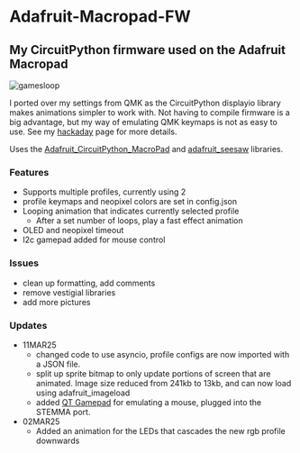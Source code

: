 # Adafruit-Macropad-FW
## My CircuitPython firmware used on the Adafruit Macropad
![gamesloop](https://github.com/user-attachments/assets/197278c6-db11-4f7f-87a4-4d8d55d6752c)

I ported over my settings from QMK as the CircuitPython displayio library makes animations simpler to work with.
Not having to compile firmware is a big advantage, but my way of emulating QMK keymaps is not as easy to use.
See my [hackaday](https://hackaday.io/project/202556-adafruit-macropad-modding) page for more details.

Uses the [Adafruit_CircuitPython_MacroPad](https://github.com/adafruit/Adafruit_CircuitPython_MacroPad) and [adafruit_seesaw](https://github.com/adafruit/Adafruit_Seesaw) libraries.
### Features
- Supports multiple profiles, currently using 2
- profile keymaps and neopixel colors are set in config.json
- Looping animation that indicates currently selected profile
  - After a set number of loops, play a fast effect animation
- OLED and neopixel timeout
- I2c gamepad added for mouse control

### Issues
- clean up formatting, add comments
- remove vestigial libraries
- add more pictures

### Updates
- 11MAR25
  - changed code to use asyncio, profile configs are now imported with a JSON file.
  - split up sprite bitmap to only update portions of screen that are animated. Image size reduced from 241kb to 13kb, and can now load using adafruit_imageload
  - added [QT Gamepad](https://learn.adafruit.com/gamepad-qt/overview) for emulating a mouse, plugged into the STEMMA port.
- 02MAR25
  - Added an animation for the LEDs that cascades the new rgb profile downwards
